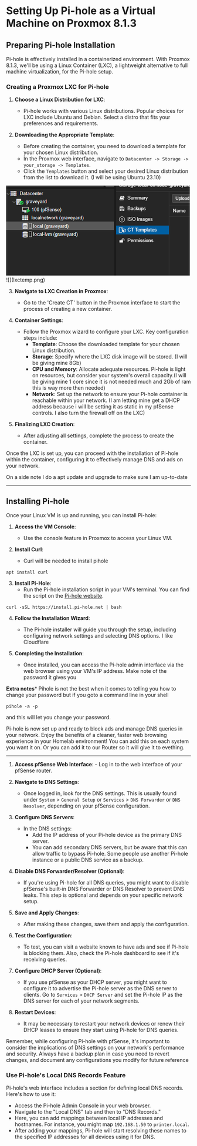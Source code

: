 # Setting Up Pi-hole as a Virtual Machine on Proxmox 8.1.3

## Preparing Pi-hole Installation

Pi-hole is effectively installed in a containerized environment. With Proxmox 8.1.3, we'll be using a Linux Container (LXC), a lightweight alternative to full machine virtualization, for the Pi-hole setup.

### Creating a Proxmox LXC for Pi-hole

1. **Choose a Linux Distribution for LXC**:
   - Pi-hole works with various Linux distributions. Popular choices for LXC include Ubuntu and Debian. Select a distro that fits your preferences and requirements.

2. **Downloading the Appropriate Template**:
   - Before creating the container, you need to download a template for your chosen Linux distribution.
   - In the Proxmox web interface, navigate to `Datacenter -> Storage -> your_storage -> Templates`.
   - Click the `Templates` button and select your desired Linux distribution from the list to download it. (I will be using Ubuntu 23.10)

<img src="/Projects/images/lxctemp.png">
![](lxctemp.png)

3. **Navigate to LXC Creation in Proxmox**:
   - Go to the 'Create CT' button in the Proxmox interface to start the process of creating a new container.

4. **Container Settings**:
   - Follow the Proxmox wizard to configure your LXC. Key configuration steps include:
     - **Template**: Choose the downloaded template for your chosen Linux distribution.
     - **Storage**: Specify where the LXC disk image will be stored. (I will be giving mine 8Gb)
     - **CPU and Memory**: Allocate adequate resources. Pi-hole is light on resources, but consider your system's overall capacity.(I will be giving mine 1 core since it is not needed much and 2Gb of ram this is way more then needed)
     - **Network**: Set up the network to ensure your Pi-hole container is reachable within your network. (I am letting mine get a DHCP address because i will be setting it as static in my pfSense controls. I also turn the firewall off on the LXC)

5. **Finalizing LXC Creation**:
   - After adjusting all settings, complete the process to create the container.

Once the LXC is set up, you can proceed with the installation of Pi-hole within the container, configuring it to effectively manage DNS and ads on your network.

On a side note I do a apt update and upgrade to make sure I am up-to-date


---
## Installing Pi-hole

Once your Linux VM is up and running, you can install Pi-hole:

1. **Access the VM Console**:
   - Use the console feature in Proxmox to access your Linux VM.

2. **Install Curl**:
	- Curl will be needed to install pihole
```shell
apt install curl
```

3. **Install Pi-Hole**:
   - Run the Pi-hole installation script in your VM's terminal. You can find the script on the [Pi-hole website](https://pi-hole.net/).
   
```shell
curl -sSL https://install.pi-hole.net | bash
```


4. **Follow the Installation Wizard**:
   - The Pi-hole installer will guide you through the setup, including configuring network settings and selecting DNS options. I like Cloudflare

5. **Completing the Installation**:
   - Once installed, you can access the Pi-hole admin interface via the web browser using your VM's IP address. Make note of the password it gives you

******Extra notes*******
Pihole is not the best when it comes to telling you how to change your password but if you goto a command line in your shell 

```shell
pihole -a -p
```

and this will let you change your password.


Pi-hole is now set up and ready to block ads and manage DNS queries in your network. Enjoy the benefits of a cleaner, faster web browsing experience in your Homelab environment! You can add this on each system you want it on. Or you can add it to our Router so it will give it to evething.

---

1. **Access pfSense Web Interface**:
    	- Log in to the web interface of your pfSense router. 
     
2. **Navigate to DNS Settings**:
    
    - Once logged in, look for the DNS settings. This is usually found under `System` > `General Setup` or `Services` > `DNS Forwarder` or `DNS Resolver`, depending on your pfSense configuration.
3. **Configure DNS Servers**:
    
    - In the DNS settings:
        - Add the IP address of your Pi-hole device as the primary DNS server.
        - You can add secondary DNS servers, but be aware that this can allow traffic to bypass Pi-hole. Some people use another Pi-hole instance or a public DNS service as a backup.
4. **Disable DNS Forwarder/Resolver (Optional)**:
    
    - If you're using Pi-hole for all DNS queries, you might want to disable pfSense's built-in DNS Forwarder or DNS Resolver to prevent DNS leaks. This step is optional and depends on your specific network setup.
5. **Save and Apply Changes**:
    
    - After making these changes, save them and apply the configuration.
6. **Test the Configuration**:
    
    - To test, you can visit a website known to have ads and see if Pi-hole is blocking them. Also, check the Pi-hole dashboard to see if it's receiving queries.
7. **Configure DHCP Server (Optional)**:
    
    - If you use pfSense as your DHCP server, you might want to configure it to advertise the Pi-hole server as the DNS server to clients. Go to `Services` > `DHCP Server` and set the Pi-hole IP as the DNS server for each of your network segments.
8. **Restart Devices**:
    
    - It may be necessary to restart your network devices or renew their DHCP leases to ensure they start using Pi-hole for DNS queries.

Remember, while configuring Pi-hole with pfSense, it's important to consider the implications of DNS settings on your network's performance and security. Always have a backup plan in case you need to revert changes, and document any configurations you modify for future reference


### Use Pi-hole's Local DNS Records Feature

Pi-hole's web interface includes a section for defining local DNS records. Here's how to use it:

- Access the Pi-hole Admin Console in your web browser.
- Navigate to the "Local DNS" tab and then to "DNS Records."
- Here, you can add mappings between local IP addresses and hostnames. For instance, you might map `192.168.1.50` to `printer.local`.
- After adding your mappings, Pi-hole will start resolving these names to the specified IP addresses for all devices using it for DNS.